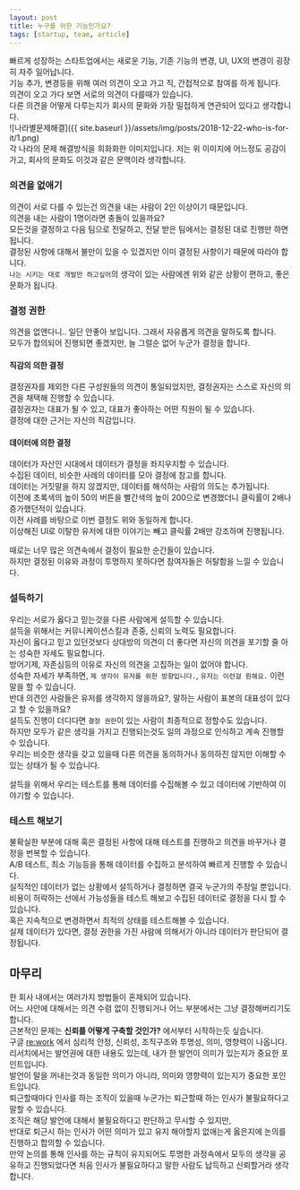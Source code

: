 ```yaml
---
layout: post
title: 누구를 위한 기능인가요?
tags: [startup, team, article]
---
```

빠르게 성장하는 스타트업에서는 새로운 기능, 기존 기능의 변경, UI, UX의 변경이 굉장히 자주 일어납니다.  
기능 추가, 변경등을 위해 여러 의견이 오고 가고 직, 간접적으로 참여를 하게 됩니다.  
의견이 오고 가다 보면 서로의 의견이 다를때가 있습니다.  
다른 의견을 어떻게 다루는지가 회사의 문화와 가장 밀접하게 연관되어 있다고 생각합니다.  
![나라별문제해결]({{ site.baseurl }}/assets/img/posts/2018-12-22-who-is-for-it/1.png)  
각 나라의 문제 해결방식을 희화화한 이미지입니다. 저는 위 이미지에 어느정도 공감이 가고, 회사의 문화도 이것과 같은 문맥이라 생각합니다.  
  
### 의견을 없애기
의견이 서로 다를 수 있는건 의견을 내는 사람이 2인 이상이기 때문입니다.  
의견을 내는 사람이 1명이라면 충돌이 있을까요?  
모든것을 결정하고 다음 팀으로 전달하고, 전달 받은 팀에서는 결정된 대로 진행만 하면 됩니다.  
결정된 사항에 대해서 불만이 있을 수 있겠지만 이미 결정된 사항이기 때문에 따라야 합니다.  
`나는 시키는 대로 개발만 하고싶어`의 생각이 있는 사람에겐 위와 같은 상황이 편하고, 좋은 문화가 됩니다.  
  
### 결정 권한
의견을 없앤다니.. 일단 안좋아 보입니다. 그래서 자유롭게 의견을 말하도록 합니다.  
모두가 합의되어 진행되면 좋겠지만, 늘 그럴순 없어 누군가 결정을 합니다.  
#### 직감의 의한 결정
결정권자를 제외한 다른 구성원들의 의견이 통일되었지만, 결정권자는 스스로 자신의 의견을 채택해 진행할 수 있습니다.  
결정권자는 대표가 될 수 있고, 대표가 좋아하는 어떤 직원이 될 수 있습니다.  
결정에 대한 근거는 자신의 직감입니다.  
#### 데이터에 의한 결정
데이터가 자산인 시대에서 데이터가 결정을 좌지우지할 수 있습니다.  
수집된 데이터, 비슷한 사례의 데이터를 모아 결정에 참고를 합니다.  
데이터는 거짓말을 하지 않겠지만, 데이터를 해석하는 사람의 의도는 추가됩니다.  
이전에 초록색의 높이 50의 버튼을 빨간색의 높이 200으로 변경했더니 클릭률이 2배나 증가했던적이 있습니다.  
이전 사례를 바탕으로 이번 결정도 위와 동일하게 합니다.  
이상해진 UI로 이탈한 유저에 대한 이야기는 빼고 클릭률 2배만 강조하며 진행됩니다.  
  
때로는 너무 많은 의견속에서 결정이 필요한 순간들이 있습니다.  
하지만 결정된 이유와 과정이 투명하지 못하다면 참여자들은 허탈함을 느낄 수 있습니다.  
  
### 설득하기
우리는 서로가 옳다고 믿는것을 다른 사람에게 설득할 수 있습니다.  
설득을 위해서는 커뮤니케이션스킬과 존중, 신뢰의 노력도 필요합니다.  
자신이 옳다고 믿고 있던것보다 상대방의 의견이 더 좋다면 자신의 의견을 포기할 줄 아는 성숙한 자세도 필요합니다.  
방어기제, 자존심등의 이유로 자신의 의견을 고집하는 일이 없어야 합니다.  
성숙한 자세가 부족하면, `제 생각이 유저를 위한 방향입니다.`, `유저는 이런걸 원해요.` 이런 말을 할 수 있습니다.  
반대 의견인 사람들은 유저를 생각하지 않을까요?, 말하는 사람이 표본의 대표성이 있다고 할 수 있을까요?  
설득도 진행이 더디다면 `결정 권한`이 있는 사람이 최종적으로 정할수도 있습니다.  
하지만 모두가 같은 생각을 가지고 진행되는것도 일의 과정으로 인식하고 계속 진행할 수 있습니다.  
우리는 비슷한 생각을 갖고 있을때 다른 의견을 동의하거나 동의하진 않지만 이해할 수 있는 상태가 될 수 있습니다.  
  
설득을 위해서 우리는 테스트를 통해 데이터를 수집해볼 수 있고 데이터에 기반하여 이야기할 수 있습니다.  
  
### 테스트 해보기
불확실한 부분에 대해 혹은 결정된 사항에 대해 테스트를 진행하고 의견을 바꾸거나 결정을 번복할 수 있습니다.  
A/B 테스트, 최소 기능등을 통해 데이터를 수집하고 분석하여 빠르게 진행할 수 있습니다.  
실직적인 데이터가 없는 상황에서 설득하거나 결정하면 결국 누군가의 주장일 뿐입니다.  
비용이 허락하는 선에서 가능성들을 테스트 해보고 수집된 데이터로 결정을 다시 할 수 있습니다.  
혹은 지속적으로 변경하면서 최적의 상태를 테스트해볼 수 있습니다.  
실제 데이터가 있다면, 결정 권한을 가진 사람에 의해서가 아니라 데이터가 판단되어 결정됩니다.  
  
## 마무리
한 회사 내에서는 여러가지 방법들이 혼재되어 있습니다.  
어느 사안에 대해서는 의견 수렴 없이 진행되거나 어느 부분에서는 그냥 결정해버리기도 합니다.  
근본적인 문제는 **신뢰를 어떻게 구축할 것인가?** 에서부터 시작하는듯 싶습니다.  
구글 [re:work](https://rework.withgoogle.com/print/guides/5721312655835136/) 에서 심리적 안정, 신뢰성, 조직구조와 투명성, 의미, 영향력이 나옵니다.  
리서치에서는 발언권에 대한 내용도 있는데, 내가 한 발언이 의미가 있는지가 중요한 포인트입니다.  
발언이 말을 꺼내는것과 동일한 의미가 아니라, 의미와 영향력이 있는지가 중요한 포인트입니다.  
퇴근할때마다 인사를 하는 조직이 있을때 누군가는 퇴근할때 하는 인사가 불필요하다고 말할 수 있습니다.  
조직은 해당 발언에 대해서 불필요하다고 판단하고 무시할 수 있지만,  
반대로 퇴근시 하는 인사가 어떤 의미가 있고 유지 해야할지 없애는게 옳은지에 논의를 진행하고 합의할 수 있습니다.  
만약 논의를 통해 인사를 하는 규칙이 유지되어도 투명한 과정속에서 모두의 생각을 공유하고 진행되었다면 처음 인사가 불필요하다고 말한 사람도 납득하고 신뢰할거라 생각합니다.  
